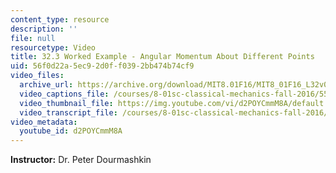 ```yaml
---
content_type: resource
description: ''
file: null
resourcetype: Video
title: 32.3 Worked Example - Angular Momentum About Different Points
uid: 56f0d22a-5ec9-2d0f-f039-2bb474b74cf9
video_files:
  archive_url: https://archive.org/download/MIT8.01F16/MIT8_01F16_L32v03_360p.mp4
  video_captions_file: /courses/8-01sc-classical-mechanics-fall-2016/553f33a421f05e9b93896e0def439211_d2POYCmmM8A.vtt
  video_thumbnail_file: https://img.youtube.com/vi/d2POYCmmM8A/default.jpg
  video_transcript_file: /courses/8-01sc-classical-mechanics-fall-2016/4ac5094df11b5b08352a3dd8e4c060d3_d2POYCmmM8A.pdf
video_metadata:
  youtube_id: d2POYCmmM8A
---
```


**Instructor:** Dr. Peter Dourmashkin